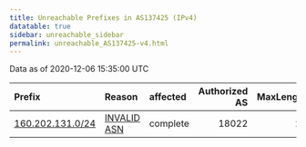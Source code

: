 ```yaml
---
title: Unreachable Prefixes in AS137425 (IPv4)
datatable: true
sidebar: unreachable_sidebar
permalink: unreachable_AS137425-v4.html
---
```


Data as of 2020-12-06 15:35:00 UTC


<div class="datatable-begin"></div>

| Prefix                                                     | Reason                                                                                                   | affected   |   Authorized AS |   MaxLength | Anchor                                       |   unreachable /24s |
|:-----------------------------------------------------------|:---------------------------------------------------------------------------------------------------------|:-----------|----------------:|------------:|:---------------------------------------------|-------------------:|
| [160.202.131.0/24](https://stat.ripe.net/160.202.131.0/24) | [INVALID ASN](https://rpki-validator.ripe.net/announcement-preview?asn=AS137425&prefix=160.202.131.0/24) | complete   |           18022 |          24 | [APNIC](unreachable_APNIC_RPKI_Root-v4.html) |                  1 |

<div class="datatable-end"></div>